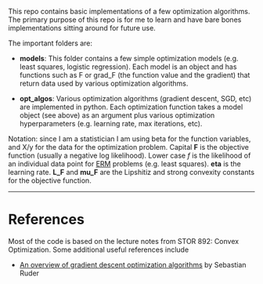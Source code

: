 This repo contains basic implementations of a few optimization algorithms. The primary purpose of this repo is for me to learn and have bare bones implementations sitting around for future use.

The important folders are:

- **models**: This folder contains a few simple optimization models (e.g. least squares, logistic regression). Each model is an object and has functions such as F or grad_F (the function value and the gradient) that return data used by various optimization algorithms. 

- **opt_algos**: Various optimization algorithms (gradient descent, SGD, etc) are implemented in python. Each optimization function takes a model object (see above) as an argument plus various optimization hyperparameters (e.g. learning rate, max iterations, etc). 


Notation: since I am a statistician I am using beta for the function variables, and X/y for the data for the optimization problem. Capital **F** is the objective function (usually a negative log likelihood). Lower case *f* is the likelihood of an individual data point for [ERM](https://cs.stanford.edu/~quocle/TeoLeSmoVis07.pdf) problems (e.g. least squares). **eta** is the learning rate. **L_F** and **mu_F** are the Lipshitiz and strong convexity constants for the objective function.

---

# References

Most of the code is based on the lecture notes from STOR 892: Convex Optimization. Some additional useful references include

- [An overview of gradient descent optimization algorithms](http://sebastianruder.com/optimizing-gradient-descent/index.html) by Sebastian Ruder
